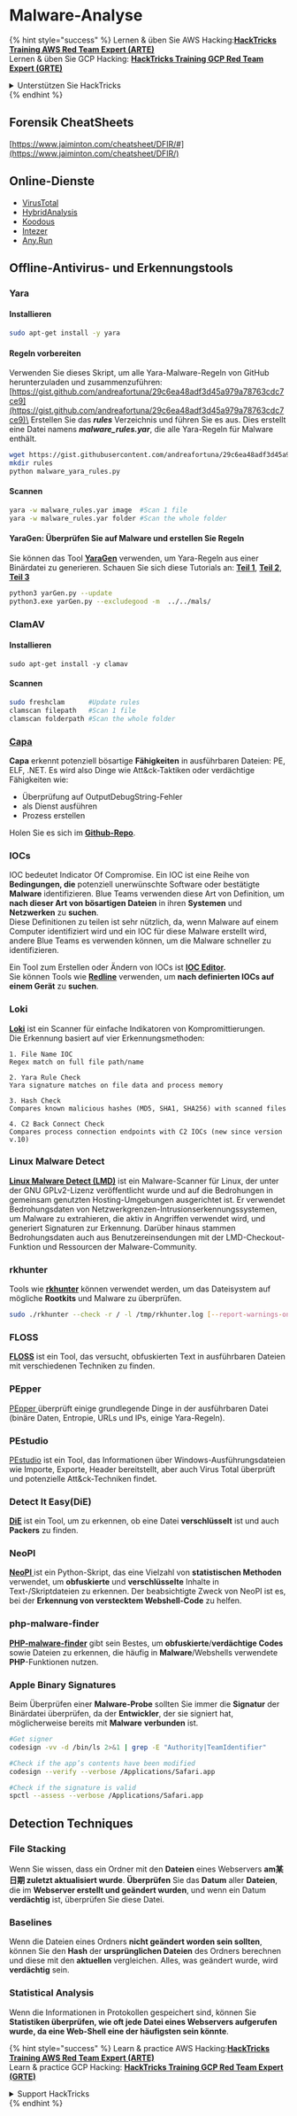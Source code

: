 # Malware-Analyse

{% hint style="success" %}
Lernen & üben Sie AWS Hacking:<img src="/.gitbook/assets/arte.png" alt="" data-size="line">[**HackTricks Training AWS Red Team Expert (ARTE)**](https://training.hacktricks.xyz/courses/arte)<img src="/.gitbook/assets/arte.png" alt="" data-size="line">\
Lernen & üben Sie GCP Hacking: <img src="/.gitbook/assets/grte.png" alt="" data-size="line">[**HackTricks Training GCP Red Team Expert (GRTE)**<img src="/.gitbook/assets/grte.png" alt="" data-size="line">](https://training.hacktricks.xyz/courses/grte)

<details>

<summary>Unterstützen Sie HackTricks</summary>

* Überprüfen Sie die [**Abonnementpläne**](https://github.com/sponsors/carlospolop)!
* **Treten Sie der** 💬 [**Discord-Gruppe**](https://discord.gg/hRep4RUj7f) oder der [**Telegram-Gruppe**](https://t.me/peass) bei oder **folgen** Sie uns auf **Twitter** 🐦 [**@hacktricks\_live**](https://twitter.com/hacktricks\_live)**.**
* **Teilen Sie Hacking-Tricks, indem Sie PRs an die** [**HackTricks**](https://github.com/carlospolop/hacktricks) und [**HackTricks Cloud**](https://github.com/carlospolop/hacktricks-cloud) GitHub-Repos senden.

</details>
{% endhint %}

## Forensik CheatSheets

[https://www.jaiminton.com/cheatsheet/DFIR/#](https://www.jaiminton.com/cheatsheet/DFIR/)

## Online-Dienste

* [VirusTotal](https://www.virustotal.com/gui/home/upload)
* [HybridAnalysis](https://www.hybrid-analysis.com)
* [Koodous](https://koodous.com)
* [Intezer](https://analyze.intezer.com)
* [Any.Run](https://any.run/)

## Offline-Antivirus- und Erkennungstools

### Yara

#### Installieren
```bash
sudo apt-get install -y yara
```
#### Regeln vorbereiten

Verwenden Sie dieses Skript, um alle Yara-Malware-Regeln von GitHub herunterzuladen und zusammenzuführen: [https://gist.github.com/andreafortuna/29c6ea48adf3d45a979a78763cdc7ce9](https://gist.github.com/andreafortuna/29c6ea48adf3d45a979a78763cdc7ce9)\
Erstellen Sie das _**rules**_ Verzeichnis und führen Sie es aus. Dies erstellt eine Datei namens _**malware\_rules.yar**_, die alle Yara-Regeln für Malware enthält.
```bash
wget https://gist.githubusercontent.com/andreafortuna/29c6ea48adf3d45a979a78763cdc7ce9/raw/4ec711d37f1b428b63bed1f786b26a0654aa2f31/malware_yara_rules.py
mkdir rules
python malware_yara_rules.py
```
#### Scannen
```bash
yara -w malware_rules.yar image  #Scan 1 file
yara -w malware_rules.yar folder #Scan the whole folder
```
#### YaraGen: Überprüfen Sie auf Malware und erstellen Sie Regeln

Sie können das Tool [**YaraGen**](https://github.com/Neo23x0/yarGen) verwenden, um Yara-Regeln aus einer Binärdatei zu generieren. Schauen Sie sich diese Tutorials an: [**Teil 1**](https://www.nextron-systems.com/2015/02/16/write-simple-sound-yara-rules/), [**Teil 2**](https://www.nextron-systems.com/2015/10/17/how-to-write-simple-but-sound-yara-rules-part-2/), [**Teil 3**](https://www.nextron-systems.com/2016/04/15/how-to-write-simple-but-sound-yara-rules-part-3/)
```bash
python3 yarGen.py --update
python3.exe yarGen.py --excludegood -m  ../../mals/
```
### ClamAV

#### Installieren
```
sudo apt-get install -y clamav
```
#### Scannen
```bash
sudo freshclam      #Update rules
clamscan filepath   #Scan 1 file
clamscan folderpath #Scan the whole folder
```
### [Capa](https://github.com/mandiant/capa)

**Capa** erkennt potenziell bösartige **Fähigkeiten** in ausführbaren Dateien: PE, ELF, .NET. Es wird also Dinge wie Att\&ck-Taktiken oder verdächtige Fähigkeiten wie:

* Überprüfung auf OutputDebugString-Fehler
* als Dienst ausführen
* Prozess erstellen

Holen Sie es sich im [**Github-Repo**](https://github.com/mandiant/capa).

### IOCs

IOC bedeutet Indicator Of Compromise. Ein IOC ist eine Reihe von **Bedingungen, die** potenziell unerwünschte Software oder bestätigte **Malware** identifizieren. Blue Teams verwenden diese Art von Definition, um **nach dieser Art von bösartigen Dateien** in ihren **Systemen** und **Netzwerken** zu **suchen**.\
Diese Definitionen zu teilen ist sehr nützlich, da, wenn Malware auf einem Computer identifiziert wird und ein IOC für diese Malware erstellt wird, andere Blue Teams es verwenden können, um die Malware schneller zu identifizieren.

Ein Tool zum Erstellen oder Ändern von IOCs ist [**IOC Editor**](https://www.fireeye.com/services/freeware/ioc-editor.html)**.**\
Sie können Tools wie [**Redline**](https://www.fireeye.com/services/freeware/redline.html) verwenden, um **nach definierten IOCs auf einem Gerät** zu **suchen**.

### Loki

[**Loki**](https://github.com/Neo23x0/Loki) ist ein Scanner für einfache Indikatoren von Kompromittierungen.\
Die Erkennung basiert auf vier Erkennungsmethoden:
```
1. File Name IOC
Regex match on full file path/name

2. Yara Rule Check
Yara signature matches on file data and process memory

3. Hash Check
Compares known malicious hashes (MD5, SHA1, SHA256) with scanned files

4. C2 Back Connect Check
Compares process connection endpoints with C2 IOCs (new since version v.10)
```
### Linux Malware Detect

[**Linux Malware Detect (LMD)**](https://www.rfxn.com/projects/linux-malware-detect/) ist ein Malware-Scanner für Linux, der unter der GNU GPLv2-Lizenz veröffentlicht wurde und auf die Bedrohungen in gemeinsam genutzten Hosting-Umgebungen ausgerichtet ist. Er verwendet Bedrohungsdaten von Netzwerkgrenzen-Intrusionserkennungssystemen, um Malware zu extrahieren, die aktiv in Angriffen verwendet wird, und generiert Signaturen zur Erkennung. Darüber hinaus stammen Bedrohungsdaten auch aus Benutzereinsendungen mit der LMD-Checkout-Funktion und Ressourcen der Malware-Community.

### rkhunter

Tools wie [**rkhunter**](http://rkhunter.sourceforge.net) können verwendet werden, um das Dateisystem auf mögliche **Rootkits** und Malware zu überprüfen.
```bash
sudo ./rkhunter --check -r / -l /tmp/rkhunter.log [--report-warnings-only] [--skip-keypress]
```
### FLOSS

[**FLOSS**](https://github.com/mandiant/flare-floss) ist ein Tool, das versucht, obfuskierten Text in ausführbaren Dateien mit verschiedenen Techniken zu finden.

### PEpper

[PEpper ](https://github.com/Th3Hurrican3/PEpper) überprüft einige grundlegende Dinge in der ausführbaren Datei (binäre Daten, Entropie, URLs und IPs, einige Yara-Regeln).

### PEstudio

[PEstudio](https://www.winitor.com/download) ist ein Tool, das Informationen über Windows-Ausführungsdateien wie Importe, Exporte, Header bereitstellt, aber auch Virus Total überprüft und potenzielle Att\&ck-Techniken findet.

### Detect It Easy(DiE)

[**DiE**](https://github.com/horsicq/Detect-It-Easy/) ist ein Tool, um zu erkennen, ob eine Datei **verschlüsselt** ist und auch **Packers** zu finden.

### NeoPI

[**NeoPI** ](https://github.com/CiscoCXSecurity/NeoPI) ist ein Python-Skript, das eine Vielzahl von **statistischen Methoden** verwendet, um **obfuskierte** und **verschlüsselte** Inhalte in Text-/Skriptdateien zu erkennen. Der beabsichtigte Zweck von NeoPI ist es, bei der **Erkennung von verstecktem Webshell-Code** zu helfen.

### **php-malware-finder**

[**PHP-malware-finder**](https://github.com/nbs-system/php-malware-finder) gibt sein Bestes, um **obfuskierte**/**verdächtige Codes** sowie Dateien zu erkennen, die häufig in **Malware**/Webshells verwendete **PHP**-Funktionen nutzen.

### Apple Binary Signatures

Beim Überprüfen einer **Malware-Probe** sollten Sie immer die **Signatur** der Binärdatei überprüfen, da der **Entwickler**, der sie signiert hat, möglicherweise bereits mit **Malware** **verbunden** ist.
```bash
#Get signer
codesign -vv -d /bin/ls 2>&1 | grep -E "Authority|TeamIdentifier"

#Check if the app’s contents have been modified
codesign --verify --verbose /Applications/Safari.app

#Check if the signature is valid
spctl --assess --verbose /Applications/Safari.app
```
## Detection Techniques

### File Stacking

Wenn Sie wissen, dass ein Ordner mit den **Dateien** eines Webservers **am某日期 zuletzt aktualisiert wurde**. **Überprüfen** Sie das **Datum** aller **Dateien**, die im **Webserver erstellt und geändert wurden**, und wenn ein Datum **verdächtig** ist, überprüfen Sie diese Datei.

### Baselines

Wenn die Dateien eines Ordners **nicht geändert worden sein sollten**, können Sie den **Hash** der **ursprünglichen Dateien** des Ordners berechnen und diese mit den **aktuellen** vergleichen. Alles, was geändert wurde, wird **verdächtig** sein.

### Statistical Analysis

Wenn die Informationen in Protokollen gespeichert sind, können Sie **Statistiken überprüfen, wie oft jede Datei eines Webservers aufgerufen wurde, da eine Web-Shell eine der häufigsten sein könnte**.

{% hint style="success" %}
Learn & practice AWS Hacking:<img src="/.gitbook/assets/arte.png" alt="" data-size="line">[**HackTricks Training AWS Red Team Expert (ARTE)**](https://training.hacktricks.xyz/courses/arte)<img src="/.gitbook/assets/arte.png" alt="" data-size="line">\
Learn & practice GCP Hacking: <img src="/.gitbook/assets/grte.png" alt="" data-size="line">[**HackTricks Training GCP Red Team Expert (GRTE)**<img src="/.gitbook/assets/grte.png" alt="" data-size="line">](https://training.hacktricks.xyz/courses/grte)

<details>

<summary>Support HackTricks</summary>

* Check the [**subscription plans**](https://github.com/sponsors/carlospolop)!
* **Join the** 💬 [**Discord group**](https://discord.gg/hRep4RUj7f) or the [**telegram group**](https://t.me/peass) or **follow** us on **Twitter** 🐦 [**@hacktricks\_live**](https://twitter.com/hacktricks\_live)**.**
* **Share hacking tricks by submitting PRs to the** [**HackTricks**](https://github.com/carlospolop/hacktricks) and [**HackTricks Cloud**](https://github.com/carlospolop/hacktricks-cloud) github repos.

</details>
{% endhint %}

